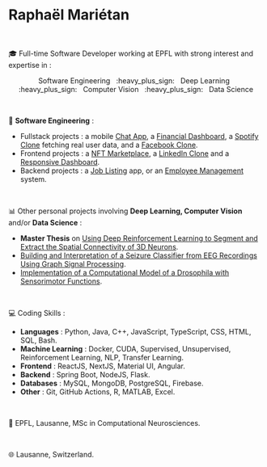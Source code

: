 <h1>Raphaël Mariétan</h1>

</br>

:mortar_board: Full-time Software Developer working at EPFL with strong interest and expertise in :

<p align="center">Software Engineering &nbsp; :heavy_plus_sign: &nbsp; Deep Learning &nbsp; :heavy_plus_sign: &nbsp; Computer Vision &nbsp; :heavy_plus_sign: &nbsp; Data Science</p>

</br>

:file_folder: <b>Software Engineering</b> :

- Fullstack projects : a mobile <a href="https://github.com/Rmarieta/ChatAppReactNative">Chat App</a>, a <a href='https://github.com/Rmarieta/FullStackDashboard'>Financial Dashboard</a>,  a <a href="https://github.com/Rmarieta/SpotifyAngular">Spotify Clone</a> fetching real user data, and a <a href="https://github.com/Rmarieta/FacebookCloneReactSpring">Facebook Clone</a>.
- Frontend projects : a <a href='https://github.com/Rmarieta/NFTMarketPlace'>NFT Marketplace</a>, a <a href='https://github.com/Rmarieta/linkedin'>LinkedIn Clone</a> and a <a href='https://github.com/Rmarieta/ReactDashboard'>Responsive Dashboard</a>.
- Backend projects : a <a href='https://github.com/Rmarieta/JobListingSpringReact'>Job Listing</a> app, or an <a href='https://github.com/Rmarieta/EmployeeAngularSpring'>Employee Management</a> system.

</br>

:bar_chart: Other personal projects involving <b>Deep Learning, Computer Vision</b> and/or <b>Data Science</b> :

- <b>Master Thesis</b> on <a href='https://github.com/Rmarieta/3DNeuronDeepReinfLearning'>Using Deep Reinforcement Learning to Segment and Extract the Spatial Connectivity of 3D Neurons</a>. 
- <a href='https://github.com/Rmarieta/LTS4'>Building and Interpretation of a Seizure Classifier from EEG Recordings Using Graph Signal Processing</a>.
- <a href='https://github.com/Rmarieta/NeuroDrosophila'>Implementation of a Computational Model of a Drosophila with Sensorimotor Functions</a>.

</br>

💻 Coding Skills :
- <b>Languages</b> : Python, Java, C++, JavaScript, TypeScript, CSS, HTML, SQL, Bash.
- <b>Machine Learning</b> : Docker, CUDA, Supervised, Unsupervised, Reinforcement Learning, NLP, Transfer Learning.
- <b>Frontend</b> : ReactJS, NextJS, Material UI, Angular.
- <b>Backend</b> : Spring Boot, NodeJS, Flask.
- <b>Databases</b> : MySQL, MongoDB, PostgreSQL, Firebase.
- <b>Other</b> : Git, GitHub Actions, R, MATLAB, Excel.

</br>

:scroll: EPFL, Lausanne, MSc in Computational Neurosciences.

</br>

:globe_with_meridians: Lausanne, Switzerland.

